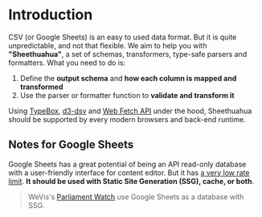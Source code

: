 # Introduction

CSV (or Google Sheets) is an easy to used data format. But it is quite unpredictable, and not that flexible. We aim to help you with **"Sheethuahua"**, a set of schemas, transformers, type-safe parsers and formatters. What you need to do is:

1. Define the **output schema** and **how each column is mapped and transformed**
2. Use the parser or formatter function to **validate and transform it**

Using [TypeBox](https://github.com/sinclairzx81/typebox), [d3-dsv](https://d3js.org/d3-dsv) and [Web Fetch API](https://developer.mozilla.org/en-US/docs/Web/API/Fetch_API) under the hood, Sheethuahua should be supported by every modern browsers and back-end runtime.

## Notes for Google Sheets

Google Sheets has a great potential of being an API read-only database with a user-friendly interface for content editor. But it has [a very low rate limit](https://developers.google.com/sheets/api/limits). **It should be used with Static Site Generation (SSG), cache, or both**.

> WeVis's [Parliament Watch](https://parliamentwatch.wevis.info/) use Google Sheets as a database with SSG.
